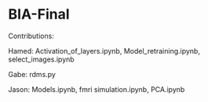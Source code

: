 # BIA-Final

Contributions:

Hamed: Activation_of_layers.ipynb, Model_retraining.ipynb, select_images.ipynb

Gabe: rdms.py

Jason: Models.ipynb, fmri simulation.ipynb, PCA.ipynb
